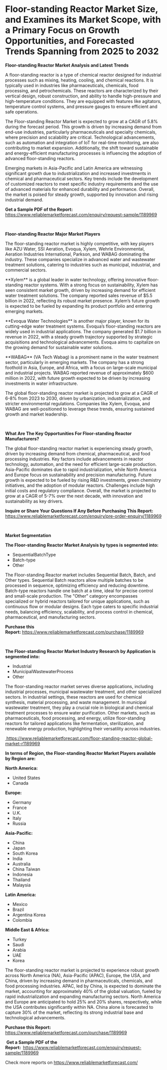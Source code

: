 <p><h1>Floor-standing Reactor Market Size, and Examines its Market Scope, with a Primary Focus on Growth Opportunities, and Forecasted Trends Spanning from 2025 to 2032</h1></p><p><strong>Floor-standing Reactor Market Analysis and Latest Trends</strong></p>
<p><p>A floor-standing reactor is a type of chemical reactor designed for industrial processes such as mixing, heating, cooling, and chemical reactions. It is typically used in industries like pharmaceuticals, chemicals, food processing, and petrochemicals. These reactors are characterized by their vertical design, robust construction, and ability to handle high-pressure and high-temperature conditions. They are equipped with features like agitators, temperature control systems, and pressure gauges to ensure efficient and safe operations.</p><p>The Floor-standing Reactor Market is expected to grow at a CAGR of 5.8% during the forecast period. This growth is driven by increasing demand from end-use industries, particularly pharmaceuticals and specialty chemicals, where precision and scalability are critical. Technological advancements, such as automation and integration of IoT for real-time monitoring, are also contributing to market expansion. Additionally, the shift toward sustainable and energy-efficient manufacturing processes is influencing the adoption of advanced floor-standing reactors.</p><p>Emerging markets in Asia-Pacific and Latin America are witnessing significant growth due to industrialization and increased investments in chemical and pharmaceutical sectors. Key trends include the development of customized reactors to meet specific industry requirements and the use of advanced materials for enhanced durability and performance. Overall, the market is poised for steady growth, supported by innovation and rising industrial demand.</p></p>
<p><strong>Get a Sample PDF of the Report:&nbsp;</strong> <a href="https://www.reliablemarketforecast.com/enquiry/request-sample/1189969?utm_campaign=1885&utm_medium=2&utm_source=Github&utm_content=ia&utm_term=20012025&utm_id=floor-standing-reactor">https://www.reliablemarketforecast.com/enquiry/request-sample/1189969</a></p>
<p>&nbsp;</p>
<p><strong>Floor-standing Reactor Major Market Players</strong></p>
<p><p>The floor-standing reactor market is highly competitive, with key players like AZU Water, SSI Aeration, Evoqua, Xylem, Wehrle Environmental, Aeration Industries International, Parkson, and WABAG dominating the industry. These companies specialize in advanced water and wastewater treatment solutions, catering to industries such as municipal, industrial, and commercial sectors.</p><p>**Xylem** is a global leader in water technology, offering innovative floor-standing reactor systems. With a strong focus on sustainability, Xylem has seen consistent market growth, driven by increasing demand for efficient water treatment solutions. The company reported sales revenue of $5.5 billion in 2022, reflecting its robust market presence. Xylem’s future growth is expected to be fueled by expanding its product portfolio and entering emerging markets.</p><p>**Evoqua Water Technologies** is another major player, known for its cutting-edge water treatment systems. Evoqua’s floor-standing reactors are widely used in industrial applications. The company generated $1.7 billion in revenue in 2022, with a steady growth trajectory supported by strategic acquisitions and technological advancements. Evoqua aims to capitalize on the growing demand for sustainable water solutions.</p><p>**WABAG** (VA Tech Wabag) is a prominent name in the water treatment sector, particularly in emerging markets. The company has a strong foothold in Asia, Europe, and Africa, with a focus on large-scale municipal and industrial projects. WABAG reported revenue of approximately $600 million in 2022, with future growth expected to be driven by increasing investments in water infrastructure.</p><p>The global floor-standing reactor market is projected to grow at a CAGR of 6-8% from 2023 to 2030, driven by urbanization, industrialization, and stricter environmental regulations. Companies like Xylem, Evoqua, and WABAG are well-positioned to leverage these trends, ensuring sustained growth and market leadership.</p></p>
<p>&nbsp;</p>
<p><strong>What Are The Key Opportunities For Floor-standing Reactor Manufacturers?</strong></p>
<p><p>The global floor-standing reactor market is experiencing steady growth, driven by increasing demand from chemical, pharmaceutical, and food processing industries. Key factors include advancements in reactor technology, automation, and the need for efficient large-scale production. Asia-Pacific dominates due to rapid industrialization, while North America and Europe focus on sustainability and precision manufacturing. Future growth is expected to be fueled by rising R&D investments, green chemistry initiatives, and the adoption of modular reactors. Challenges include high initial costs and regulatory compliance. Overall, the market is projected to grow at a CAGR of 5-7% over the next decade, with innovation and sustainability as key drivers.</p></p>
<p><strong>Inquire or Share Your Questions If Any Before Purchasing This Report:</strong> <a href="https://www.reliablemarketforecast.com/enquiry/pre-order-enquiry/1189969?utm_campaign=1885&utm_medium=2&utm_source=Github&utm_content=ia&utm_term=20012025&utm_id=floor-standing-reactor">https://www.reliablemarketforecast.com/enquiry/pre-order-enquiry/1189969</a></p>
<p>&nbsp;</p>
<p><strong>Market Segmentation</strong></p>
<p><strong>The Floor-standing Reactor Market Analysis by types is segmented into:</strong></p>
<p><ul><li>SequentialBatchType</li><li>Batch-type</li><li>Other</li></ul></p>
<p><p>The Floor-standing Reactor market includes Sequential Batch, Batch, and Other types. Sequential Batch reactors allow multiple batches to be processed in sequence, optimizing efficiency and reducing downtime. Batch-type reactors handle one batch at a time, ideal for precise control and small-scale production. The "Other" category encompasses specialized or hybrid reactors tailored for unique applications, such as continuous flow or modular designs. Each type caters to specific industrial needs, balancing efficiency, scalability, and process control in chemical, pharmaceutical, and manufacturing sectors.</p></p>
<p><strong>Purchase this Report:&nbsp;</strong><a href="https://www.reliablemarketforecast.com/purchase/1189969?utm_campaign=1885&utm_medium=2&utm_source=Github&utm_content=ia&utm_term=20012025&utm_id=floor-standing-reactor">https://www.reliablemarketforecast.com/purchase/1189969</a></p>
<p>&nbsp;</p>
<p><strong>The Floor-standing Reactor Market Industry Research by Application is segmented into:</strong></p>
<p><ul><li>Industrial</li><li>MunicipalWastewaterProcess</li><li>Other</li></ul></p>
<p><p>The floor-standing reactor market serves diverse applications, including industrial processes, municipal wastewater treatment, and other specialized sectors. In industrial settings, these reactors are used for chemical synthesis, material processing, and waste management. In municipal wastewater treatment, they play a crucial role in biological and chemical treatment processes to ensure water purification. Other markets, such as pharmaceuticals, food processing, and energy, utilize floor-standing reactors for tailored applications like fermentation, sterilization, and renewable energy production, highlighting their versatility across industries.</p></p>
<p><a href="https://www.reliablemarketforecast.com/floor-standing-reactor-global-market-r1189969?utm_campaign=1885&utm_medium=2&utm_source=Github&utm_content=ia&utm_term=20012025&utm_id=floor-standing-reactor">&nbsp;https://www.reliablemarketforecast.com/floor-standing-reactor-global-market-r1189969</a></p>
<p><strong>In terms of Region, the Floor-standing Reactor Market Players available by Region are:</strong></p>
<p>
    <p> <strong> North America: </strong>
        <ul>
            <li>United States</li>
            <li>Canada</li>
        </ul>
        </p> 
    <p> <strong> Europe: </strong>
        <ul>
            <li>Germany</li>
            <li>France</li>
            <li>U.K.</li>
            <li>Italy</li>
            <li>Russia</li>
        </ul>
        </p> 
    <p> <strong> Asia-Pacific: </strong>
        <ul>
            <li>China</li>
            <li>Japan</li>
            <li>South Korea</li>
            <li>India</li>
            <li>Australia</li>
            <li>China Taiwan</li>
            <li>Indonesia</li>
            <li>Thailand</li>
            <li>Malaysia</li>
        </ul>
        </p> 
    <p> <strong> Latin America: </strong>
        <ul>
            <li>Mexico</li>
            <li>Brazil</li>
            <li>Argentina Korea</li>
            <li>Colombia</li>
        </ul>
        </p> 
    <p> <strong> Middle East & Africa: </strong>
        <ul>
            <li>Turkey</li>
            <li>Saudi</li>
            <li>Arabia</li>
            <li>UAE</li>
            <li>Korea</li>
        </ul>
    </p>
    </p>
<p><p>The floor-standing reactor market is projected to experience robust growth across North America (NA), Asia-Pacific (APAC), Europe, the USA, and China, driven by increasing demand in pharmaceuticals, chemicals, and food processing industries. APAC, led by China, is expected to dominate the market, accounting for approximately 40% of the global valuation, fueled by rapid industrialization and expanding manufacturing sectors. North America and Europe are anticipated to hold 25% and 20% shares, respectively, while the USA contributes significantly within NA. China alone is forecasted to capture 30% of the market, reflecting its strong industrial base and technological advancements.</p></p>
<p><strong>Purchase this Report: </strong><a href="https://www.reliablemarketforecast.com/purchase/1189969?utm_campaign=1885&utm_medium=2&utm_source=Github&utm_content=ia&utm_term=20012025&utm_id=floor-standing-reactor">https://www.reliablemarketforecast.com/purchase/1189969</a></p>
<p>&nbsp;<strong>Get a Sample PDF of the Report:&nbsp;&nbsp;</strong><a href="https://www.reliablemarketforecast.com/enquiry/request-sample/1189969?utm_campaign=1885&utm_medium=2&utm_source=Github&utm_content=ia&utm_term=20012025&utm_id=floor-standing-reactor">https://www.reliablemarketforecast.com/enquiry/request-sample/1189969</a></p>
<p><strong></strong></p>
<p>Check more reports on <a href="https://www.reliablemarketforecast.com/?utm_campaign=1885&utm_medium=2&utm_source=Github&utm_content=ia&utm_term=20012025&utm_id=floor-standing-reactor">https://www.reliablemarketforecast.com/</a></p>